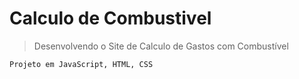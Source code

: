 <h1>Calculo de Combustivel</h1>

> Desenvolvendo o Site de Calculo de Gastos com Combustível

```
Projeto em JavaScript, HTML, CSS
```
